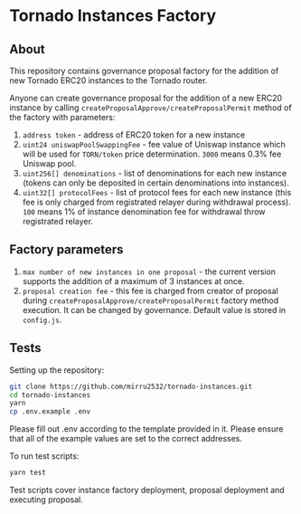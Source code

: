 # Tornado Instances Factory
## About

This repository contains governance proposal factory for the addition of new Tornado ERC20 instances to the Tornado router.

Anyone can create governance proposal for the addition of a new ERC20 instance by calling `createProposalApprove/createProposalPermit` method of the factory with parameters:

1. `address token` - address of ERC20 token for a new instance
2. `uint24 uniswapPoolSwappingFee` - fee value of Uniswap instance which will be used for `TORN/token` price determination. `3000` means 0.3% fee Uniswap pool.
3. `uint256[] denominations` - list of denominations for each new instance (tokens can only be deposited in certain denominations into instances).
4. `uint32[] protocolFees` - list of protocol fees for each new instance (this fee is only charged from registrated relayer during withdrawal process). `100` means 1% of instance denomination fee for withdrawal throw registrated relayer.
## Factory parameters
1. `max number of new instances in one proposal` - the current version supports the addition of a maximum of 3 instances at once.
2. `proposal creation fee` - this fee is charged from creator of proposal during `createProposalApprove/createProposalPermit` factory method execution. It can be changed by governance. Default value is stored in `config.js`.
## Tests

Setting up the repository:

```bash
git clone https://github.com/mirru2532/tornado-instances.git
cd tornado-instances
yarn
cp .env.example .env
```

Please fill out .env according to the template provided in it. Please ensure that all of the example values are set to the correct addresses.

To run test scripts:

```bash
yarn test
```

Test scripts cover instance factory deployment, proposal deployment and executing proposal.
